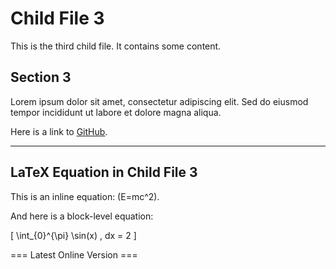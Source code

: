 # Child File 3

This is the third child file. It contains some content.

## Section 3

Lorem ipsum dolor sit amet, consectetur adipiscing elit. Sed do eiusmod tempor incididunt ut labore et dolore magna aliqua.

Here is a link to [GitHub](https://github.com/).

---

## LaTeX Equation in Child File 3

This is an inline equation: \(E=mc^2\).

And here is a block-level equation:

\[
\int_{0}^{\pi} \sin(x) \, dx = 2
\]

=== Latest Online Version ===
